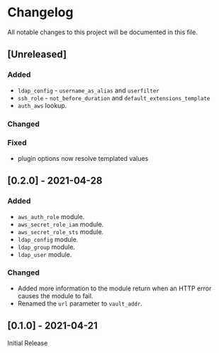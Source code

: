 # Changelog
All notable changes to this project will be documented in this file.

## [Unreleased]

### Added
- `ldap_config` - `username_as_alias` and `userfilter`
- `ssh_role` - `not_before_duration` and `default_extensions_template`
- `auth_aws` lookup.

### Changed

### Fixed
- plugin options now resolve templated values

## [0.2.0] - 2021-04-28

### Added
- `aws_auth_role` module.
- `aws_secret_role_iam` module.
- `aws_secret_role_sts` module.
- `ldap_config` module.
- `ldap_group` module.
- `ldap_user` module.

### Changed
- Added more information to the module return when an HTTP error causes the
  module to fail.
- Renamed the `url` parameter to `vault_addr`.

## [0.1.0] - 2021-04-21

Initial Release
